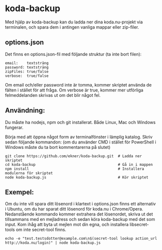 # koda-backup
Med hjälp av koda-backup kan du ladda ner dina koda.nu-projekt via terminalen,
och spara dem i antingen vanliga mappar eller zip-filer.

## options.json

Det finns en options.json-fil med följande struktur (ta inte bort filen):

```
email:    textsträng
password: textsträng
zipFiles: true/false
verbose:  true/false
```

Om email och/eller password inte är tomma, kommer skriptet använda de fälten
i stället för att fråga. Om verbose är true, kommer mer utförliga felmeddelanden
skrivas ut om det blir något fel.

## Användning:

Du måste ha nodejs, npm och git installerat. Både Linux, Mac och Windows fungerar.

Börja med att öppna något form av terminalfönster i lämplig katalog. Skriv sedan följande kommandon:
(om du använder CMD i stället för PowerShell i Windows måste du ta bort kommentarerna på slutet)

```
git clone https://github.com/ekner/koda-backup.git  # Ladda ner skriptet
cd koda-backup                                      # Gå in i mappen
npm install                                         # Installera modulerna för skriptet
node koda-backup.js                                 # Kör skriptet
```

## Exempel:

Om du inte vill spara ditt lösenord i klartext i options.json finns ett alternativ i Ubuntu, om du har sparat ditt lösenord för koda.nu i Chrome/Opera. Nedanstående kommando kommer extrahera det lösenordet, skriva ut det tillsammans med en mejladress och sedan köra koda-backup med det som input. Kom ihåg att byta ut mejlen mot din egna, och installera libsecret-tools om inte secret-tool finns.

```
echo -e "test.testsdotter@example.com\n$(secret-tool lookup action_url http://koda.nu/login)" | node koda-backup.js
```
